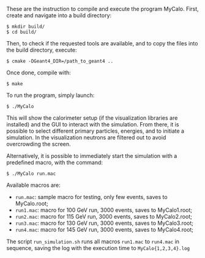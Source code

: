 These are the instruction to compile and execute the program MyCalo.
First, create and navigate into a build directory:

    $ mkdir build/
    $ cd build/

Then, to check if the requested tools are available,
and to copy the files into the build directory, execute:

    $ cmake -DGeant4_DIR=/path_to_geant4 ..

Once done, compile with:

    $ make

To run the program, simply launch:

    $ ./MyCalo

This will show the calorimeter setup
(if the visualization libraries are installed)
and the GUI to interact with the simulation.
From there, it is possible to select different
primary particles, energies, and to initiate a simulation.
In the visualization neutrons are filtered
out to avoid overcrowding the screen.

Alternatively, it is possible to immediately
start the simulation with a predefined macro, with the command:

    $ ./MyCalo run.mac

Available macros are:
  - `run.mac`: sample macro for testing, only few events, saves to MyCalo.root;
  - `run1.mac`: macro for 100 GeV run, 3000 events, saves to MyCalo1.root;
  - `run2.mac`: macro for 115 GeV run, 3000 events, saves to MyCalo2.root;
  - `run3.mac`: macro for 130 GeV run, 3000 events, saves to MyCalo3.root;
  - `run4.mac`: macro for 145 GeV run, 3000 events, saves to MyCalo4.root;

The script `run_simulation.sh` runs all macros `run1.mac` to `run4.mac`
in sequence, saving the log with the execution time to `MyCalo{1,2,3,4}.log`
